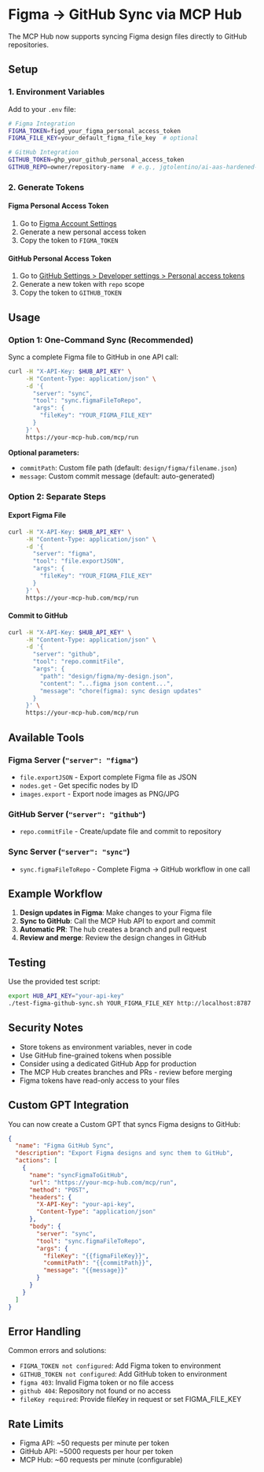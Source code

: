 # Figma → GitHub Sync via MCP Hub

The MCP Hub now supports syncing Figma design files directly to GitHub repositories.

## Setup

### 1. Environment Variables

Add to your `.env` file:

```bash
# Figma Integration
FIGMA_TOKEN=figd_your_figma_personal_access_token
FIGMA_FILE_KEY=your_default_figma_file_key  # optional

# GitHub Integration  
GITHUB_TOKEN=ghp_your_github_personal_access_token
GITHUB_REPO=owner/repository-name  # e.g., jgtolentino/ai-aas-hardened-lakehouse
```

### 2. Generate Tokens

#### Figma Personal Access Token
1. Go to [Figma Account Settings](https://www.figma.com/developers/api#access-tokens)
2. Generate a new personal access token
3. Copy the token to `FIGMA_TOKEN`

#### GitHub Personal Access Token
1. Go to [GitHub Settings > Developer settings > Personal access tokens](https://github.com/settings/tokens)
2. Generate a new token with `repo` scope
3. Copy the token to `GITHUB_TOKEN`

## Usage

### Option 1: One-Command Sync (Recommended)

Sync a complete Figma file to GitHub in one API call:

```bash
curl -H "X-API-Key: $HUB_API_KEY" \
     -H "Content-Type: application/json" \
     -d '{
       "server": "sync",
       "tool": "sync.figmaFileToRepo", 
       "args": {
         "fileKey": "YOUR_FIGMA_FILE_KEY"
       }
     }' \
     https://your-mcp-hub.com/mcp/run
```

**Optional parameters:**
- `commitPath`: Custom file path (default: `design/figma/filename.json`)
- `message`: Custom commit message (default: auto-generated)

### Option 2: Separate Steps

#### Export Figma File
```bash
curl -H "X-API-Key: $HUB_API_KEY" \
     -H "Content-Type: application/json" \
     -d '{
       "server": "figma",
       "tool": "file.exportJSON",
       "args": {
         "fileKey": "YOUR_FIGMA_FILE_KEY"
       }
     }' \
     https://your-mcp-hub.com/mcp/run
```

#### Commit to GitHub
```bash
curl -H "X-API-Key: $HUB_API_KEY" \
     -H "Content-Type: application/json" \
     -d '{
       "server": "github",
       "tool": "repo.commitFile",
       "args": {
         "path": "design/figma/my-design.json",
         "content": "...figma json content...",
         "message": "chore(figma): sync design updates"
       }
     }' \
     https://your-mcp-hub.com/mcp/run
```

## Available Tools

### Figma Server (`"server": "figma"`)
- `file.exportJSON` - Export complete Figma file as JSON
- `nodes.get` - Get specific nodes by ID
- `images.export` - Export node images as PNG/JPG

### GitHub Server (`"server": "github"`)
- `repo.commitFile` - Create/update file and commit to repository

### Sync Server (`"server": "sync"`)
- `sync.figmaFileToRepo` - Complete Figma → GitHub workflow in one call

## Example Workflow

1. **Design updates in Figma**: Make changes to your Figma file
2. **Sync to GitHub**: Call the MCP Hub API to export and commit
3. **Automatic PR**: The hub creates a branch and pull request
4. **Review and merge**: Review the design changes in GitHub

## Testing

Use the provided test script:

```bash
export HUB_API_KEY="your-api-key"
./test-figma-github-sync.sh YOUR_FIGMA_FILE_KEY http://localhost:8787
```

## Security Notes

- Store tokens as environment variables, never in code
- Use GitHub fine-grained tokens when possible
- Consider using a dedicated GitHub App for production
- The MCP Hub creates branches and PRs - review before merging
- Figma tokens have read-only access to your files

## Custom GPT Integration

You can now create a Custom GPT that syncs Figma designs to GitHub:

```json
{
  "name": "Figma GitHub Sync",
  "description": "Export Figma designs and sync them to GitHub",
  "actions": [
    {
      "name": "syncFigmaToGitHub",
      "url": "https://your-mcp-hub.com/mcp/run",
      "method": "POST",
      "headers": {
        "X-API-Key": "your-api-key",
        "Content-Type": "application/json"
      },
      "body": {
        "server": "sync",
        "tool": "sync.figmaFileToRepo",
        "args": {
          "fileKey": "{{figmaFileKey}}",
          "commitPath": "{{commitPath}}",
          "message": "{{message}}"
        }
      }
    }
  ]
}
```

## Error Handling

Common errors and solutions:

- `FIGMA_TOKEN not configured`: Add Figma token to environment
- `GITHUB_TOKEN not configured`: Add GitHub token to environment  
- `figma 403`: Invalid Figma token or no file access
- `github 404`: Repository not found or no access
- `fileKey required`: Provide fileKey in request or set FIGMA_FILE_KEY

## Rate Limits

- Figma API: ~50 requests per minute per token
- GitHub API: ~5000 requests per hour per token
- MCP Hub: ~60 requests per minute (configurable)